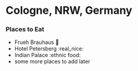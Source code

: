 # Cologne, NRW, Germany

### Places to Eat
- Frueh Brauhaus :beer:
- Hotel Petersberg :real_nice:
- Indian Palace :ethnic food:
- some more places to add later